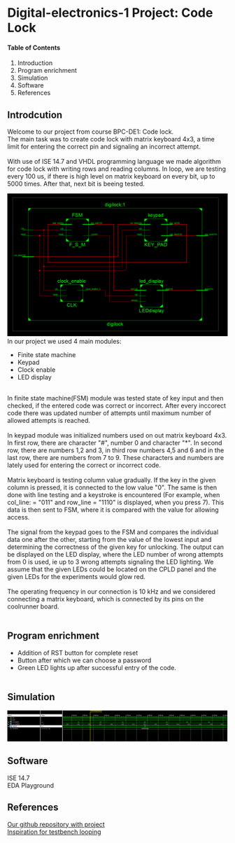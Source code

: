 # Digital-electronics-1 Project: Code Lock

#### Table of Contents
1. Introduction <br/>
2. Program enrichment
3. Simulation <br/>
3. Software <br/>
4. References <br/>

## Introdcution
Welcome to our project from course BPC-DE1: Code lock. <br/>
The main task was to create code lock with matrix keyboard 4x3, a time limit for entering the correct pin and signaling an incorrect attempt. <br/> <br/>
With use of ISE 14.7 and VHDL programming language we made algorithm for code lock with writing rows and reading columns. In loop, we are testing every 100 us, if there is high level on matrix keyboard on every bit, up to 5000 times. After that, next bit is beeing tested.  <br/>

![Schematic](https://github.com/xmajnu00/Digital-electronics-1/blob/master/Labs/Project-Code_Lock/schematic.png)
In our project we used 4 main modules:
* Finite state machine 
* Keypad
* Clock enable
* LED display
<br/>
In finite state machine(FSM) module was tested state of key input and then checked, if the entered code was correct or incorrect. After every inccorect code there was updated number of attempts until maximum number of allowed attempts is reached.
<br/> <br/>
In keypad module was initialized numbers used on out matrix keyboard 4x3. In first row, there are character "#", number 0 and character "*". In second row, there are numbers 1,2 and 3, in third row numbers 4,5 and 6 and in the last row, there are numbers from 7 to 9. These characters and numbers are lately used for entering the correct or incorrect code. 
 <br/> <br/>
 Matrix keyboard is testing column value gradually. If the key in the given column is pressed, it is connected to the low value "0". The same is then done with line testing and a keystroke is encountered (For example, when col_line: = "011" and row_line = "1110" is displayed, when you press 7). This data is then sent to FSM, where it is compared with the value for allowing access. 
 <br/> <br/>
The signal from the keypad goes to the FSM and compares the individual data one after the other, starting from the value of the lowest input and determining the correctness of the given key for unlocking. The output can be displayed on the LED display, where the LED number of wrong attempts from 0 is used, ie up to 3 wrong attempts signaling the LED lighting. We assume that the given LEDs could be located on the CPLD panel and the given LEDs for the experiments would glow red.
<br/> <br/>
The operating frequency in our connection is 10 kHz and we considered connecting a matrix keyboard, which is connected by its pins on the coolrunner board.
<br/> <br/>

## Program enrichment
* Addition of RST button for complete reset
* Button after which we can choose a password
* Green LED lights up after successful entry of the code.
<br/> <br/>

## Simulation
![Simulation](https://github.com/xmajnu00/Digital-electronics-1/blob/master/Labs/Project-Code_Lock/simulation_Code_lock.png)


## Software
ISE 14.7 <br/>
EDA Playground

## References
[Our github repository with project](https://github.com/xmajnu00/Digital-electronics-1/tree/master/Labs/Project-Code_Lock) <br/>
[Inspiration for testbench looping](https://forums.xilinx.com/t5/Simulation-and-Verification/VHDL-Test-Bench-loop/m-p/508221/highlight/true?fbclid=IwAR0XJdSuRh-YEn6YNLzo23hpYOJm8F1rLGIMSDkAgnSzBemhPuButKjky7Y#M10757)
